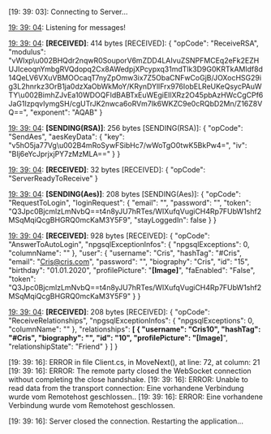 [19: 39: 03]:
Connecting to Server...

[19: 39: 04]:
Connected!

[19: 39: 04]:
Listening for messages!

[19: 39: 04]:
**[RECEIVED]**: 414 bytes
[RECEIVED]: {
  "opCode": "ReceiveRSA",
  "modulus": "vWIxp\u002BHQdr2nqwR0SouporV6mZDD4LAIvuZSNPFMCEq2eFk2EZHUJIceoqnYmbgRVQdopq2Cx8AWedpjXPcypxq31mdTlk3D9G0KRTkAMldf8d14QeLV6VXuVBMOOcaqT7nyZpOmw3ix7Z5ObaCNFwCoGjB/JOXocHSG29ig3L2hnrkz3OrB1ja0dzXaObWkMoY/KRynDYllFrx976IobELReUKeQsycPAuWTY\u002BimhZJvEa10WDOQFIdBABTxEuWEgiEIlXRz2O45pbAzHWcCgCPf6JaG1lzpqvIymgSH/cgUTrJK2nwca6oRVm7lk6WKZC9e0cRQbD2Mn/Z16Z8VQ==",
  "exponent": "AQAB"
}

[19: 39: 04]:
**[SENDING(RSA)]**: 256 bytes
[SENDING(RSA)]: {
  "opCode": "SendAes",
  "aesKeyData": {
    "key": "v5hO5ja77Vg\u002B4mRoSywFSibHc7/wWoTgO0twK5BkPw4=",
    "iv": "BIj6eYcJprjxjPY7zMzMLA=="
  }
}

[19: 39: 04]:
**[RECEIVED]**: 32 bytes
[RECEIVED]: {
  "opCode": "ServerReadyToReceive"
}

[19: 39: 04]:
**[SENDING(Aes)]**: 208 bytes
[SENDING(Aes)]: {
  "opCode": "RequestToLogin",
  "loginRequest": {
    "email": "",
    "password": "",
    "token": "Q3Jpc0BjcmlzLmNvbQ==t4n8yJU7hRTes/WIXufqVugiCH4Rp7FUbW1shf2MSqMqiQcgBHGRQ0mcKaM3Y5F9",
    "stayLoggedIn": false
  }
}

[19: 39: 04]:
**[RECEIVED]**: 928 bytes
[RECEIVED]: {
  "opCode": "AnswerToAutoLogin",
  "npgsqlExceptionInfos": {
    "npgsqlExceptions": 0,
    "columnName": ""
  },
  "user": {
    "username": "Cris",
    "hashTag": "#Cris",
    "email": "Cris@cris.com",
    "password": "",
    "biography": "Cris",
    "id": "15",
    "birthday": "01.01.2020",
    "profilePicture": "**[Image]**",
    "faEnabled": "False",
    "token": "Q3Jpc0BjcmlzLmNvbQ==t4n8yJU7hRTes/WIXufqVugiCH4Rp7FUbW1shf2MSqMqiQcgBHGRQ0mcKaM3Y5F9"
  }
}

[19: 39: 04]:
**[RECEIVED]**: 208 bytes
[RECEIVED]: {
  "opCode": "ReceiveRelationships",
  "npgsqlExceptionInfos": {
    "npgsqlExceptions": 0,
    "columnName": ""
  },
  "relationships": **[
    {
      "username": "Cris10",
      "hashTag": "#Cris",
      "biography": "",
      "id": "10",
      "profilePicture": "[Image]**",
      "relationshipState": "Friend"
    }
  ]
}

[19: 39: 16]:
ERROR in file Client.cs, in MoveNext(), at line: 72, at column: 21
[19: 39: 16]:
ERROR: The remote party closed the WebSocket connection without completing the close handshake.
[19: 39: 16]:
ERROR: Unable to read data from the transport connection: Eine vorhandene Verbindung wurde vom Remotehost geschlossen..
[19: 39: 16]:
ERROR: Eine vorhandene Verbindung wurde vom Remotehost geschlossen.

[19: 39: 16]:
Server closed the connection. Restarting the application...


